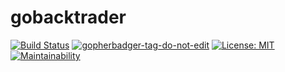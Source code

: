 # gobacktrader

[![Build Status](https://travis-ci.com/simongarisch/gobacktrader.svg?branch=main)](https://travis-ci.com/simongarisch/gobacktrader)
<a href='https://github.com/jpoles1/gopherbadger' target='_blank'>![gopherbadger-tag-do-not-edit](https://img.shields.io/badge/Go%20Coverage-100%25-brightgreen.svg?longCache=true&style=flat)</a>
[![License: MIT](https://img.shields.io/badge/License-MIT-brightgreen.svg)](https://opensource.org/licenses/MIT)
[![Maintainability](https://api.codeclimate.com/v1/badges/b3b69f18bd211f396907/maintainability)](https://codeclimate.com/github/simongarisch/gobacktrader/maintainability)
